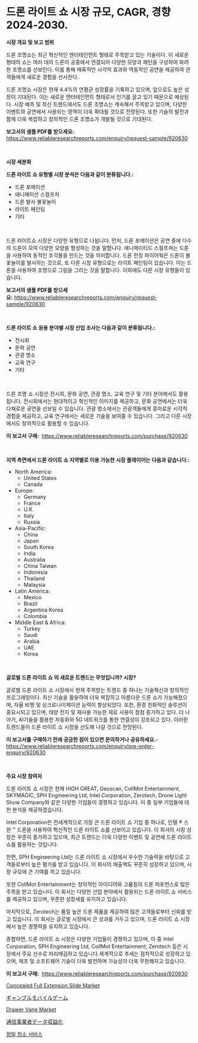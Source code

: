<p><h1>드론 라이트 쇼 시장 규모, CAGR, 경향 2024-2030.</h1></p><p><strong>시장 개요 및 보고 범위</strong></p>
<p><p>드론 조명쇼는 최근 혁신적인 엔터테인먼트 형태로 주목받고 있는 기술이다. 이 새로운 형태의 쇼는 여러 대의 드론이 공중에서 연결되어 다양한 모양과 패턴을 구성하여 화려한 조명쇼를 선보인다. 이를 통해 매혹적인 시각적 효과와 역동적인 공연을 제공하여 관객들에게 새로운 경험을 선사한다.</p><p>드론 조명쇼 시장은 현재 4.4%의 연평균 성장률을 기록하고 있으며, 앞으로도 높은 성장이 기대된다. 이는 새로운 엔터테인먼트 형태로서 인기를 끌고 있기 때문으로 예상된다. 시장 예측 및 최신 트렌드에서도 드론 조명쇼는 계속해서 주목받고 있으며, 다양한 이벤트와 공연에서 사용되는 영역이 더욱 확대될 것으로 전망된다. 또한 기술의 발전과 함께 더욱 복잡하고 창의적인 드론 조명쇼가 개발될 것으로 기대된다.</p></p>
<p><strong>보고서의 샘플 PDF를 받으세요:</strong> <a href="https://www.reliableresearchreports.com/enquiry/request-sample/920630">https://www.reliableresearchreports.com/enquiry/request-sample/920630</a></p>
<p>&nbsp;</p>
<p><strong>시장 세분화</strong></p>
<p><strong>드론 라이트 쇼 유형별 시장 분석은 다음과 같이 분류됩니다.:</strong></p>
<p><ul><li>드론 포메이션</li><li>애니메이션 스컬프처</li><li>드론 발사 불꽃놀이</li><li>라이트 페인팅</li><li>기타</li></ul></p>
<p>&nbsp;</p>
<p><p>드론 라이트쇼 시장은 다양한 유형으로 나뉩니다. 먼저, 드론 포메이션은 공연 중에 다수의 드론이 모여 다양한 모양을 형성하는 것을 말합니다. 애니메이티드 스컬프쳐는 드론을 사용하여 동적인 조각물을 만드는 것을 의미합니다. 드론 런칭 파이어웍은 드론이 불꽃놀이를 발사하는 것으로, 또 다른 시장 유형으로는 라이트 페인팅이 있습니다. 이는 드론을 사용하여 조명으로 그림을 그리는 것을 말합니다. 이외에도 다른 시장 유형들이 있습니다.</p></p>
<p><strong>보고서의 샘플 PDF를 받으세요:</strong>&nbsp;<a href="https://www.reliableresearchreports.com/enquiry/request-sample/920630">https://www.reliableresearchreports.com/enquiry/request-sample/920630</a></p>
<p>&nbsp;</p>
<p><strong> 드론 라이트 쇼 응용 분야별 시장 산업 조사는 다음과 같이 분류됩니다.:</strong></p>
<p><ul><li>전시회</li><li>문화 공연</li><li>관광 명소</li><li>교육 연구</li><li>기타</li></ul></p>
<p>&nbsp;</p>
<p><p>드론 조명 쇼 시장은 전시회, 문화 공연, 관광 명소, 교육 연구 및 기타 분야에서도 활용됩니다. 전시회에서는 현대적이고 혁신적인 이미지를 제공하고, 문화 공연에서는 더욱 다채로운 공연을 선보일 수 있습니다. 관광 명소에서는 관광객들에게 흥미로운 시각적 경험을 제공하고, 교육 연구에서는 새로운 기술을 보여줄 수 있습니다. 그리고 다른 시장에서도 창의적으로 활용할 수 있습니다.</p></p>
<p><strong>이 보고서 구매:</strong>&nbsp; <a href="https://www.reliableresearchreports.com/purchase/920630">https://www.reliableresearchreports.com/purchase/920630</a></p>
<p>&nbsp;</p>
<p><strong>지역 측면에서 드론 라이트 쇼 지역별로 이용 가능한 시장 플레이어는 다음과 같습니다.:</strong></p>
<p><ul>
    <li>
        North America:
        <ul>
            <li>United States</li>
            <li>Canada</li>
        </ul>
    </li>
    <li>
        Europe:
        <ul>
            <li>Germany</li>
            <li>France</li>
            <li>U.K.</li>
            <li>Italy</li>
            <li>Russia</li>
        </ul>
    </li>
    <li>
        Asia-Pacific:
        <ul>
            <li>China</li>
            <li>Japan</li>
            <li>South Korea</li>
            <li>India</li>
            <li>Australia</li>
            <li>China Taiwan</li>
            <li>Indonesia</li>
            <li>Thailand</li>
            <li>Malaysia</li>
        </ul>
    </li>
    <li>
        Latin America:
        <ul>
            <li>Mexico</li>
            <li>Brazil</li>
            <li>Argentina Korea</li>
            <li>Colombia</li>
        </ul>
    </li>
    <li>
        Middle East & Africa:
        <ul>
            <li>Turkey</li>
            <li>Saudi</li>
            <li>Arabia</li>
            <li>UAE</li>
            <li>Korea</li>
        </ul>
    </li>
    </ul></p>
<p>&nbsp;</p>
<p><strong>글로벌 드론 라이트 쇼 의 새로운 트렌드는 무엇입니까? 시장?</strong></p>
<p><p>글로벌 드론 라이트 쇼 시장에서 현재 주목받는 트렌드 중 하나는 기술혁신과 창의적인 프로그래밍이다. 최신 기술을 활용하여 더욱 복잡하고 아름다운 드론 쇼가 가능해졌으며, 자율 비행 및 싱크로나이제이션 능력이 향상되었다. 또한, 환경 친화적인 솔루션이 중요시되고 있으며, 태양 전지 및 재사용 가능한 재료 사용이 점점 증가하고 있다. 더 나아가, AI기술을 활용한 자동화와 5G 네트워크를 통한 연결성이 강조되고 있다. 이러한 트렌드들이 드론 라이트 쇼 시장을 선도해 나갈 것으로 전망된다.</p></p>
<p><strong>이 보고서를 구매하기 전에 궁금한 점이 있으면 문의하거나 공유하세요.</strong>- <a href="https://www.reliableresearchreports.com/enquiry/pre-order-enquiry/920630">https://www.reliableresearchreports.com/enquiry/pre-order-enquiry/920630</a></p>
<p>&nbsp;</p>
<p><strong>주요 시장 참여자</strong></p>
<p><p>드론 라이트 쇼 시장은 현재 HIGH GREAT, Geoscan, CollMot Entertainment, SKYMAGIC, SPH Engineering Ltd, Intel Corporation, Zerotech, Drone Light Show Company와 같은 다양한 기업들이 경쟁하고 있습니다. 이 중 일부 기업들에 대한 분석을 제공하겠습니다.</p><p>Intel Corporation은 전세계적으로 가장 큰 드론 라이트 쇼 기업 중 하나로, 인텔 ® 스완 ™ 드론을 사용하여 혁신적인 드론 라이트 쇼를 선보이고 있습니다. 이 회사의 시장 성장은 꾸준히 증가하고 있으며, 최근 트렌드는 더욱 다양한 이벤트 및 공연에 드론 라이트 쇼를 활용하는 것입니다.</p><p>한편, SPH Engineering Ltd는 드론 라이트 쇼 시장에서 우수한 기술력을 바탕으로 고객들로부터 높은 평가를 받고 있습니다. 이 회사의 매출액도 꾸준히 성장하고 있으며, 시장 규모에 큰 기여를 하고 있습니다.</p><p>또한 CollMot Entertainment는 창의적인 아이디어와 고품질의 드론 퍼포먼스로 많은 주목을 받고 있습니다. 이 회사는 다양한 산업 분야에서 활용되는 드론 라이트 쇼 서비스를 제공하고 있으며, 꾸준한 성장세를 유지하고 있습니다.</p><p>마지막으로, Zerotech는 품질 높은 드론 제품을 제공하여 많은 고객들로부터 신뢰를 받고 있습니다. 이 회사는 글로벌 시장에서 큰 성과를 거두고 있으며, 드론 라이트 쇼 시장에서 높은 경쟁력을 유지하고 있습니다.</p><p>종합하면, 드론 라이트 쇼 시장은 다양한 기업들이 경쟁하고 있으며, 이 중 Intel Corporation, SPH Engineering Ltd, CollMot Entertainment, Zerotech 등은 시장에서 주요 선수로 자리매김하고 있습니다.세계적으로 추세는 점차적으로 성장하고 있으며, 제조 및 소프트웨어 기술이 더욱 발전하며 가능성이 더욱 무한해지고 있습니다.</p></p>
<p><strong>이 보고서 구매:</strong>&nbsp;&nbsp;<a href="https://www.reliableresearchreports.com/purchase/920630">https://www.reliableresearchreports.com/purchase/920630</a></p>
<p><p><a href="https://issuu.com/reportprime-2/docs/concealed-full-extension-slide-market-size-2030.pp">Concealed Full Extension Slide Market</a></p><p><a href="https://github.com/lababdou/Market-Research-Report-List-2/blob/main/5999974183143.md">ギャンブルモバイルゲーム</a></p><p><a href="https://issuu.com/reportprime-2/docs/drawer-vane-market-size-2030.pptx">Drawer Vane Market</a></p><p><a href="https://github.com/bevdtkn4419963/Market-Research-Report-List-1/blob/main/3818679183144.md">通信事業者データ収益化</a></p><p><a href="https://github.com/jntpkh496620/Market-Research-Report-List-1/blob/main/5273801183198.md">정밀 청소 서비스</a></p></p>
